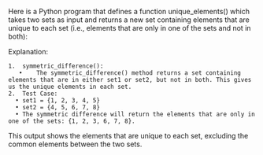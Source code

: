 Here is a Python program that defines a function unique_elements() which takes two sets as input and returns a new set containing elements that are unique to each set (i.e., elements that are only in one of the sets and not in both):


Explanation:

	1.	symmetric_difference():
	   •	The symmetric_difference() method returns a set containing elements that are in either set1 or set2, but not in both. This gives us the unique elements in each set.
	2.	Test Case:
	  •	set1 = {1, 2, 3, 4, 5}
	  •	set2 = {4, 5, 6, 7, 8}
	  •	The symmetric difference will return the elements that are only in one of the sets: {1, 2, 3, 6, 7, 8}.

This output shows the elements that are unique to each set, excluding the common elements between the two sets.